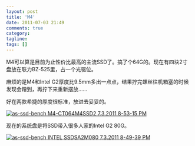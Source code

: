 ```yaml
---
layout: post
title: 'M4'
date: 2011-07-03 21:49
comments: true
category: 
tagline: 
tags: []
---
```

    

M4可以算是目前为止性价比最高的主流SSD了。搞了个64G的。现在有四块2寸盘放在联力BZ-525里，占一个光驱位。

麻烦的是M4和Intel G2厚度比9.5mm多出一点点，结果拧完螺丝往机箱塞的时候发现会蹭到，再拧下来重新摆放……

好在两款希捷的厚度很标准，放进去妥妥的。

[![as-ssd-bench M4-CT064M4SSD2 7.3.2011 8-53-15 PM](http://qingpei.me/images/in_post/as-ssd-bench-M4-CT064M4SSD2-7.3.2011-8-53-15-PM_thumb.png)](http://qingpei.me/images/in_post/as-ssd-bench-M4-CT064M4SSD2-7.3.2011-8-53-15-PM.png)

现在的系统盘是将SSD带入很多人家的Intel G2 80G。

[![as-ssd-bench INTEL SSDSA2M080 7.3.2011 8-49-39 PM](http://qingpei.me/images/in_post/as-ssd-bench-INTEL-SSDSA2M080-7.3.2011-8-49-39-PM_thumb.png)](http://qingpei.me/images/in_post/as-ssd-bench-INTEL-SSDSA2M080-7.3.2011-8-49-39-PM.png)
